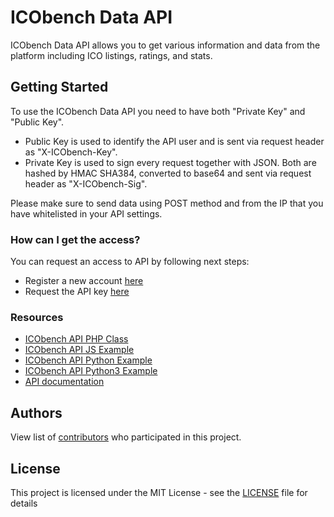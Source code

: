 # ICObench Data API

ICObench Data API allows you to get various information and data from the platform including ICO listings, ratings, and stats.

## Getting Started

To use the ICObench Data API you need to have both "Private Key" and "Public Key".
- Public Key is used to identify the API user and is sent via request header as "X-ICObench-Key".
- Private Key is used to sign every request together with JSON. Both are hashed by HMAC SHA384, converted to base64 and sent via request header as "X-ICObench-Sig".

Please make sure to send data using POST method and from the IP that you have whitelisted in your API settings.

### How can I get the access?
You can request an access to API by following next steps:

- Register a new account [here](https://icobench.com/register)
- Request the API key [here](https://icobench.com/developers)

### Resources

- [ICObench API PHP Class](https://github.com/ICObench/data-api/blob/master/ICObenchAPI.php)
- [ICObench API JS Example](https://github.com/ICObench/data-api/blob/master/js/ICObenchAPI.js)
- [ICObench API Python Example](https://github.com/ICObench/data-api/blob/master/ICObenchAPI.py)
- [ICObench API Python3 Example](https://github.com/ICObench/data-api/blob/master/ICObenchAPIpy3.py)
- [API documentation](https://icobench.com/developers)

## Authors

View list of [contributors](https://github.com/ICObench/data-api/graphs/contributors) who participated in this project.

## License

This project is licensed under the MIT License - see the [LICENSE](LICENSE) file for details

